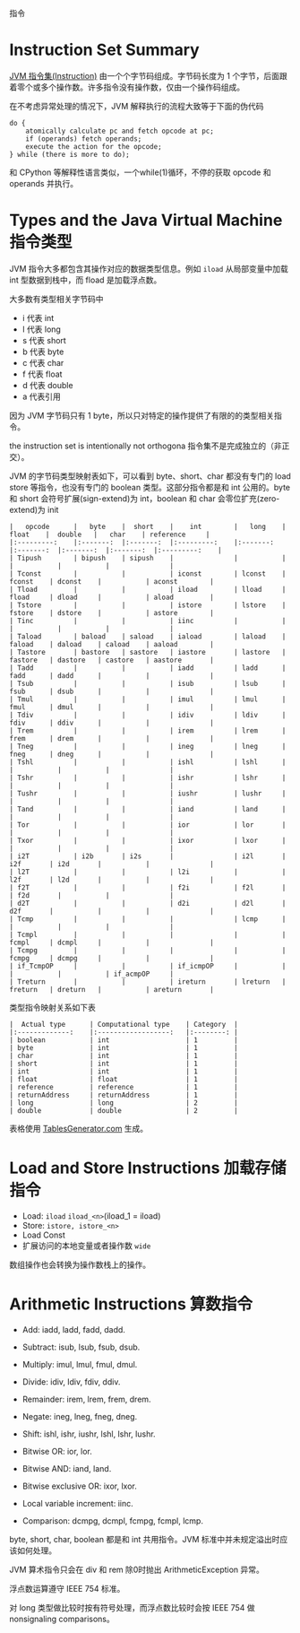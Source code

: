 指令

# Instruction Set Summary
[JVM 指令集(Instruction)](https://docs.oracle.com/javase/specs/jvms/se7/html/jvms-2.html#jvms-2.11) 由一个个字节码组成。字节码长度为 1 个字节，后面跟着零个或多个操作数。许多指令没有操作数，仅由一个操作码组成。

在不考虑异常处理的情况下，JVM 解释执行的流程大致等于下面的伪代码

```
do {
    atomically calculate pc and fetch opcode at pc;
    if (operands) fetch operands;
    execute the action for the opcode;
} while (there is more to do);
```

和 CPython 等解释性语言类似，一个while(1)循环，不停的获取 opcode 和 operands 并执行。

# Types and the Java Virtual Machine 指令类型

JVM 指令大多都包含其操作对应的数据类型信息。例如 `iload` 从局部变量中加载 int 型数据到栈中，而 fload 是加载浮点数。

大多数有类型相关字节码中
 * i 代表 int
 * l 代表 long
 * s 代表 short
 * b 代表 byte
 * c 代表 char
 * f 代表 float
 * d 代表 double
 * a 代表引用

因为 JVM 字节码只有 1 byte，所以只对特定的操作提供了有限的的类型相关指令。

 the instruction set is intentionally not orthogona 指令集不是完成独立的（非正交）。

JVM 的字节码类型映射表如下，可以看到 byte、short、char 都没有专门的 load store 等指令，也没有专门的 boolean 类型。这部分指令都是和 int 公用的。byte 和 short 会符号扩展(sign-extend)为 int，boolean 和 char 会零位扩充(zero-extend)为 init

```
|   opcode  	|   byte  	|  short  	|    int    	|   long  	|  float  	|  double 	|   char  	| reference 	|
|:---------:	|:-------:	|:-------:	|:---------:	|:-------:	|:-------:	|:-------:	|:-------:	|:---------:	|
| Tipush    	| bipush  	| sipush  	|           	|         	|         	|         	|         	|           	|
| Tconst    	|         	|         	| iconst    	| lconst  	| fconst  	| dconst  	|         	| aconst    	|
| Tload     	|         	|         	| iload     	| lload   	| fload   	| dload   	|         	| aload     	|
| Tstore    	|         	|         	| istore    	| lstore  	| fstore  	| dstore  	|         	| astore    	|
| Tinc      	|         	|         	| iinc      	|         	|         	|         	|         	|           	|
| Taload    	| baload  	| saload  	| iaload    	| laload  	| faload  	| daload  	| caload  	| aaload    	|
| Tastore   	| bastore 	| sastore 	| iastore   	| lastore 	| fastore 	| dastore 	| castore 	| aastore   	|
| Tadd      	|         	|         	| iadd      	| ladd    	| fadd    	| dadd    	|         	|           	|
| Tsub      	|         	|         	| isub      	| lsub    	| fsub    	| dsub    	|         	|           	|
| Tmul      	|         	|         	| imul      	| lmul    	| fmul    	| dmul    	|         	|           	|
| Tdiv      	|         	|         	| idiv      	| ldiv    	| fdiv    	| ddiv    	|         	|           	|
| Trem      	|         	|         	| irem      	| lrem    	| frem    	| drem    	|         	|           	|
| Tneg      	|         	|         	| ineg      	| lneg    	| fneg    	| dneg    	|         	|           	|
| Tshl      	|         	|         	| ishl      	| lshl    	|         	|         	|         	|           	|
| Tshr      	|         	|         	| ishr      	| lshr    	|         	|         	|         	|           	|
| Tushr     	|         	|         	| iushr     	| lushr   	|         	|         	|         	|           	|
| Tand      	|         	|         	| iand      	| land    	|         	|         	|         	|           	|
| Tor       	|         	|         	| ior       	| lor     	|         	|         	|         	|           	|
| Txor      	|         	|         	| ixor      	| lxor    	|         	|         	|         	|           	|
| i2T       	| i2b     	| i2s     	|           	| i2l     	| i2f     	| i2d     	|         	|           	|
| l2T       	|         	|         	| l2i       	|         	| l2f     	| l2d     	|         	|           	|
| f2T       	|         	|         	| f2i       	| f2l     	|         	| f2d     	|         	|           	|
| d2T       	|         	|         	| d2i       	| d2l     	| d2f     	|         	|         	|           	|
| Tcmp      	|         	|         	|           	| lcmp    	|         	|         	|         	|           	|
| Tcmpl     	|         	|         	|           	|         	| fcmpl   	| dcmpl   	|         	|           	|
| Tcmpg     	|         	|         	|           	|         	| fcmpg   	| dcmpg   	|         	|           	|
| if_TcmpOP 	|         	|         	| if_icmpOP 	|         	|         	|         	|         	| if_acmpOP 	|
| Treturn   	|         	|         	| ireturn   	| lreturn 	| freturn 	| dreturn 	|         	| areturn   	|
```

类型指令映射关系如下表

```
|  Actual type  	| Computational type 	| Category 	|
|:-------------:	|:------------------:	|:--------:	|
| boolean       	| int                	| 1        	|
| byte          	| int                	| 1        	|
| char          	| int                	| 1        	|
| short         	| int                	| 1        	|
| int           	| int                	| 1        	|
| float         	| float              	| 1        	|
| reference     	| reference          	| 1        	|
| returnAddress 	| returnAddress      	| 1        	|
| long          	| long               	| 2        	|
| double        	| double             	| 2         |
```

表格使用 [TablesGenerator.com](https://www.tablesgenerator.com/markdown_tables#) 生成。


# Load and Store Instructions 加载存储指令

* Load: `iload` `iload_<n>`(iload_1 = iload)
* Store: `istore, istore_<n>`
* Load Const
* 扩展访问的本地变量或者操作数 `wide`

数组操作也会转换为操作数栈上的操作。

# Arithmetic Instructions 算数指令

* Add: iadd, ladd, fadd, dadd.

* Subtract: isub, lsub, fsub, dsub.

* Multiply: imul, lmul, fmul, dmul.

* Divide: idiv, ldiv, fdiv, ddiv.

* Remainder: irem, lrem, frem, drem.

* Negate: ineg, lneg, fneg, dneg.

* Shift: ishl, ishr, iushr, lshl, lshr, lushr.

* Bitwise OR: ior, lor.

* Bitwise AND: iand, land.

* Bitwise exclusive OR: ixor, lxor.

* Local variable increment: iinc.

* Comparison: dcmpg, dcmpl, fcmpg, fcmpl, lcmp.


byte, short, char, boolean 都是和 int 共用指令。JVM 标准中并未规定溢出时应该如何处理。

JVM 算术指令只会在 div 和 rem 除0时抛出 ArithmeticException 异常。

浮点数运算遵守 IEEE 754 标准。

对 long 类型做比较时按有符号处理，而浮点数比较时会按 IEEE 754 做 nonsignaling comparisons。

